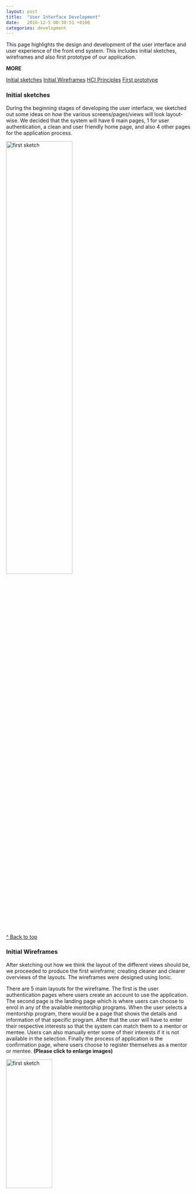 ```yaml
---
layout: post
title:  "User Interface Development"
date:   2016-12-5 00:30:51 +0100
categories: development
---
```


This page highlights the design and development of the user interface and user experience of the front end system. This includes initial sketches, wireframes and also first prototype of our application.

__MORE__

<a href="#initial-sketch" style="margin-top: 7px;" class="btn btn-primary">Initial sketches</a>
<a href="#wireframes" style="margin-top: 7px;" class="btn btn-primary">Initial Wireframes</a>
<a href="#hci-principles" style="margin-top: 7px;" class="btn btn-primary">HCI Principles</a>
<a href="#first-prototype" style="margin-top: 7px;" class="btn btn-primary">First prototype</a>

<h3 class="section-header" id="initial-sketch">Initial sketches</h3>
During the beginning stages of developing the user interface, we sketched out some ideas on how the various screens/pages/views will look layout-wise. We decided that the system will have 6 main pages, 1 for user authentication, a clean and user friendly home page, and also 4 other pages for the application process.

<p><img src="{{ site.baseurl }}/assets/img/first-sketch.JPG" class="image" alt="first sketch" height="55%" width="60%"></p>

<a href="#top" class="btn btn-primary">^ Back to top</a>

<h3 class="section-header" id="wireframes">Initial Wireframes</h3>
After sketching out how we think the layout of the different views should be, we proceeded to produce the first wireframe; creating cleaner and clearer overviews of the layouts. The wireframes were designed using Ionic.

There are 5 main layouts for the wireframe. The first is the user authentication pages where users create an account to use the application. The second page is the landing page which is where users can choose to enrol in any of the available mentorship programs. When the user selects a mentorship program, there would be a page that shows the details and information of that specific program. After that the user will have to enter their respective interests so that the system can match them to a mentor or mentee. Users can also manually enter some of their interests if it is not available in the selection. Finally the process of application is the confirmation page, where users choose to register themselves as a mentor or mentee. **(Please click to enlarge images)**

<div class="row">
	<div class="col-md-4">
		<a href="#" class="image-pop-up"><img src="{{ site.baseurl }}/assets/img/signup.png" class="image" alt="first sketch" height="30%" width="50%"></a>
		<p>Authentication page</p>
	</div>
	<div class="col-md-4">
		<a href="#" class="image-pop-up"><img src="{{ site.baseurl }}/assets/img/home.png" class="image" alt="first sketch" height="30%" width="50%"></a>
		<p>Landing page</p>
	</div>
	<div class="col-md-4">
		<a href="#" class="image-pop-up"><img src="{{ site.baseurl }}/assets/img/overview.png" class="image" alt="first sketch" height="30%" width="50%"></a>
		<p>Overview of mentorship program</p>
	</div>
</div>
<div class="row">
	<div class="col-md-4">
		<a href="#" class="image-pop-up"><img src="{{ site.baseurl }}/assets/img/interest.png" class="image" alt="first sketch" height="30%" width="50%"></a>
		<p>Application page(Entering interests)</p>
	</div>
	<div class="col-md-4">
		<a href="#" class="image-pop-up"><img src="{{ site.baseurl }}/assets/img/confirmation.png" class="image" alt="first sketch" height="30%" width="50%"></a>
		<p>Confirmation page</p>
	</div>
</div>

<a href="#top" class="btn btn-primary">^ Back to top</a>

<h3 class="section-header" id="hci-principles">HCI Principles</h3>
While designing the UI, we focused on anticipating the needs of our user and ensuring that the interface has elements that are easy to access, understand and use to facilitate those actions. While choosing elements to use within our interface, we tried to be as consistent and as possible to acheive a UI that supports efficiency, task completion and user satisfaction. The ways that we were able to acheive this were:

<span class="lead sub-header">Visibility</span><br>
In order to acheive visibility, we made sure that elements were lay out in a manner that makes it obvious what they are used for. We tried to keep elements in large sections and also position important information at a center location. We also try to arrange elements in an orderly row and column system. Icons were also used to help express specific functionalities. 

<span class="lead sub-header">Feedback</span><br>
This is when the users presses a button and the system reacts in a manner that clearly communicates what has just been accomplished. In order to acheive this, we used functionalities such as hovers on buttons and links and pop ups. We also try to incorporate as much transtition when switching from different pages. 

<span class="lead sub-header">Consistency</span><br>
The main way in which we were able to achieve consistency in our UI, was by making sure that all our structures and elements were consistent. We tried to make sure that every page followed the same general theme. For example, colour themes and font styles and sizes would be maintained throughout the individal pages.  

<a href="#top" class="btn btn-primary">^ Back to top</a>

<h3 class="section-header" id="first-prototype">First Prototype</h3>
We decided to create the first prototype of the user interface. This prototype builds on what we have got from the wireframes, adding links between the different views and responsive elements such as drop-down menus and tick-boxes to demonstrate how those elements work. However, this prototype does not aim to represent the visual design of the UI. A link to the interactive Ionic prototype is available below.

<a href="https://creator.ionic.io/share/23059853fc12" target="blank" style="margin-top: 7px;" class="btn btn-info btn-lg">First prototype</a>

<!-- Modal for images -->
<div class="modal fade" id="imagemodal" tabindex="-1" role="dialog" aria-labelledby="myModalLabel" aria-hidden="true">
    <div class="modal-dialog">
    	<div class="modal-content">              
      		<div class="modal-body">
      			<button type="button" class="close" data-dismiss="modal"><span aria-hidden="true">&times;</span><span class="sr-only">Close</span></button>
        		<img src="" class="imagepreview" style="width: 90%; height: 60%;" >
      			</div>
    	</div>
    </div>
</div>

<!-- Pop up for images -->
<script>
	$(function() {
		$('.image-pop-up').on('click', function() {
			$('.imagepreview').attr('src', $(this).find('img').attr('src'));
			$('#imagemodal').modal('show');   
		});		
	});
</script>